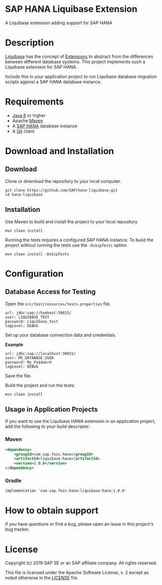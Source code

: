 # SAP HANA Liquibase Extension
A Liquibase extension adding support for SAP HANA

# Description
[Liquibase](https://www.liquibase.org/) has the concept of [Extensions](https://www.liquibase.org/extensions/index.html) to abstract from the differences between different database systems. This project implements such a Liquibase extension for SAP HANA. 

Include this in your application project to run Liquibase database migration scripts against a SAP HANA database instance.

# Requirements
- [Java 8](http://www.sapmachine.io) or higher
- Apache [Maven](https://maven.apache.org/)
- A [SAP HANA](https://developers.sap.com/topics/sap-hana-express.html) database instance
- A [Git](https://git-scm.com/downloads) client

# Download and Installation

## Download
Clone or download the repository to your local computer. 

```
git clone https://github.com/SAP/hana-liquibase.git
cd hana-liquibase
```

## Installation
Use Maven to build and install the project to your local repository

```
mvn clean install
```

Running the tests requires a configured SAP HANA instance. To build the project without running the tests use the `-DskipTests` option

```
mvn clean install -DskipTests
```

# Configuration

## Database Access for Testing

Open the `src/test/resources/tests.properties` file.

```
url: jdbc:sap://hxehost:39015/
user: LIQUIBASE_TEST
password: L1qu1base_test
logLevel: DEBUG
```

Set up your database connection data and credentials.

**Example**

```
url: jdbc:sap://localhost:39015/
user: MY_DATABASE_USER
password: My_Pa$$word
logLevel: DEBUG
```

Save the file.

Build the project and run the tests:

```
mvn clean install
```

## Usage in Application Projects

If you want to use the Liquibase HANA extension in an application project, add the following to your build descriptor:

### Maven

```xml
<dependency>
    <groupId>com.sap.foss.hana</groupId>
    <artifactId>liquibase-hana</artifactId>
    <version>1.0.0</version>
</dependency>
```

### Gradle
```
implementation 'com.sap.foss.hana:liquibase-hana:1.0.0'
```

# How to obtain support

If you have questions or find a bug, please open an issue in this project's bug tracker.

# License

Copyright (c) 2019 SAP SE or an SAP affiliate company. All rights reserved.

This file is licensed under the Apache Software License, v. 2 except as noted otherwise in the [LICENSE](https://github.com/SAP/hana-liquibase/blob/master/LICENSE) file.
